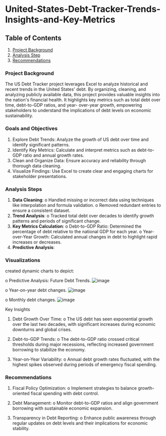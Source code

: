 # United-States-Debt-Tracker-Trends-Insights-and-Key-Metrics

## Table of Contents
1. [Project Background](#project-background)
2. [Analysis Step](#Analysis-Steps)
4. [Recommendations](#Recommendations)

### Project Background 
The US Debt Tracker project leverages Excel to analyze historical and recent trends
in the United States&#39; debt. By organizing, cleaning, and analyzing publicly available
data, this project provides valuable insights into the nation&#39;s financial health. It
highlights key metrics such as total debt over time, debt-to-GDP ratios, and year-
over-year growth, empowering stakeholders to understand the implications of debt
levels on economic sustainability.

### Goals and Objectives
1. Explore Debt Trends: Analyze the growth of US debt over time and identify
significant patterns.
2. Identify Key Metrics: Calculate and interpret metrics such as debt-to-GDP
ratio and annual growth rates.
3. Clean and Organize Data: Ensure accuracy and reliability through thorough
data cleaning.
4. Visualize Findings: Use Excel to create clear and engaging charts for
stakeholder presentations.

### Analysis Steps
1. **Data Cleaning**:
o Handled missing or incorrect data using techniques like interpolation
and formula validation.
o Removed redundant entries to ensure a consistent dataset.
2. **Trend Analysis**:
o Tracked total debt over decades to identify growth patterns and periods
of significant change.
3. **Key Metrics Calculation**:
o Debt-to-GDP Ratio: Determined the percentage of debt relative to the
national GDP for each year.
o Year-over-Year Growth: Calculated annual changes in debt to highlight
rapid increases or decreases.
4. **Predictive Analysis**:

### Visualizations

created dynamic charts to depict:

o Predictive Analysis: Future Debt Trends.
![image](https://github.com/user-attachments/assets/507a6b1c-4f28-49a9-b659-b7a349de120a)

o Year-on-year debt changes.
![image](https://github.com/user-attachments/assets/acef8699-03e4-4499-932e-edf06b68a872)

o Monthly debt changes.
![image](https://github.com/user-attachments/assets/cb7d1d32-0cbb-4f16-ba75-d518187687d1)

Key Insights
1. Debt Growth Over Time:
o The US debt has seen exponential growth over the last two decades,
with significant increases during economic downturns and global
crises.

3. Debt-to-GDP Trends:
o The debt-to-GDP ratio crossed critical thresholds during major
recessions, reflecting increased government borrowing to stabilize the
economy.

4. Year-on-Year Variability:
o Annual debt growth rates fluctuated, with the highest spikes observed
during periods of emergency fiscal spending.

### Recommendations
1. Fiscal Policy Optimization:
o Implement strategies to balance growth-oriented fiscal spending with
debt control.

3. Debt Management:
o Monitor debt-to-GDP ratios and align government borrowing with
sustainable economic expansion.

5. Transparency in Debt Reporting:
o Enhance public awareness through regular updates on debt levels and
their implications for economic stability.
